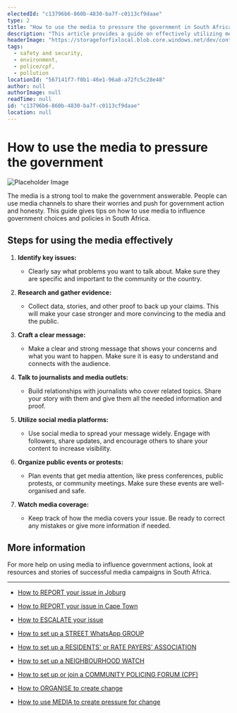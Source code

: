 ```yaml
---
electedId: "c13796b6-860b-4830-ba7f-c0113cf9daae"
type: 2
title: "How to use the media to pressure the government in South Africa"
description: "This article provides a guide on effectively utilizing media to hold the South African government accountable. It outlines steps such as identifying key issues, gathering evidence, crafting clear messages, and engaging with journalists and social media to influence government policies."
headerImage: "https://storageforfixlocal.blob.core.windows.net/dev/content/c13796b6-860b-4830-ba7f-c0113cf9daae/images/c13796b6-860b-4830-ba7f-c0113cf9daae.webp"
tags:
  - safety and security,
  - environment,
  - police/cpf,
  - pollution
locationId: "567141f7-f0b1-46e1-96a8-a72fc5c28e48"
author: null
authorImage: null
readTime: null
id: "c13796b6-860b-4830-ba7f-c0113cf9daae"
location: null
---
```


# How to use the media to pressure the government

![Placeholder Image](https://storageforfixlocal.blob.core.windows.net/dev/content/c13796b6-860b-4830-ba7f-c0113cf9daae/images/c13796b6-860b-4830-ba7f-c0113cf9daae.webp)

The media is a strong tool to make the government answerable. People can use media channels to share their worries and push for government action and honesty. This guide gives tips on how to use media to influence government choices and policies in South Africa.

## Steps for using the media effectively

1. **Identify key issues:**
   - Clearly say what problems you want to talk about. Make sure they are specific and important to the community or the country.

2. **Research and gather evidence:**
   - Collect data, stories, and other proof to back up your claims. This will make your case stronger and more convincing to the media and the public.

3. **Craft a clear message:**
   - Make a clear and strong message that shows your concerns and what you want to happen. Make sure it is easy to understand and connects with the audience.

4. **Talk to journalists and media outlets:**
   - Build relationships with journalists who cover related topics. Share your story with them and give them all the needed information and proof.

5. **Utilize social media platforms:**
   - Use social media to spread your message widely. Engage with followers, share updates, and encourage others to share your content to increase visibility.

6. **Organize public events or protests:**
   - Plan events that get media attention, like press conferences, public protests, or community meetings. Make sure these events are well-organised and safe.

7. **Watch media coverage:**
   - Keep track of how the media covers your issue. Be ready to correct any mistakes or give more information if needed.

## More information
For more help on using media to influence government actions, look at resources and stories of successful media campaigns in South Africa.
    
---
- [How to REPORT your issue in Joburg](/content/791949f9-e6ae-4eb0-8635-cc399708f18d/)
- [How to REPORT your issue in Cape Town](/content/e2cdfca7-24f3-4ea7-b3e6-ab3ccbd50277/)
- [How to ESCALATE your issue](/content/5c82dc08-0baf-410a-8de9-f7959a4beb3d/)

- [How to set up a STREET WhatsApp GROUP](/content/d6dea590-a527-494e-a551-c338f3bac46b/)
- [How to set up a RESIDENTS' or RATE PAYERS' ASSOCIATION](/content/70f67bab-f596-433f-9f13-f6545cff700e/)
- [How to set up a NEIGHBOURHOOD WATCH](/content/475ff4fc-c8c6-4c0c-a454-6f6dc42c6ce8/)
- [How to set up or join a COMMUNITY POLICING FORUM (CPF)](/content/475ff4fc-c8c6-4c0c-a454-6f6dc42c6ce8/)
- [How to ORGANISE to create change](/content/2797a122-a084-4237-8d99-8e1c4aea4f6e/)
- [How to use MEDIA to create pressure for change](/content/c13796b6-860b-4830-ba7f-c0113cf9daae/)